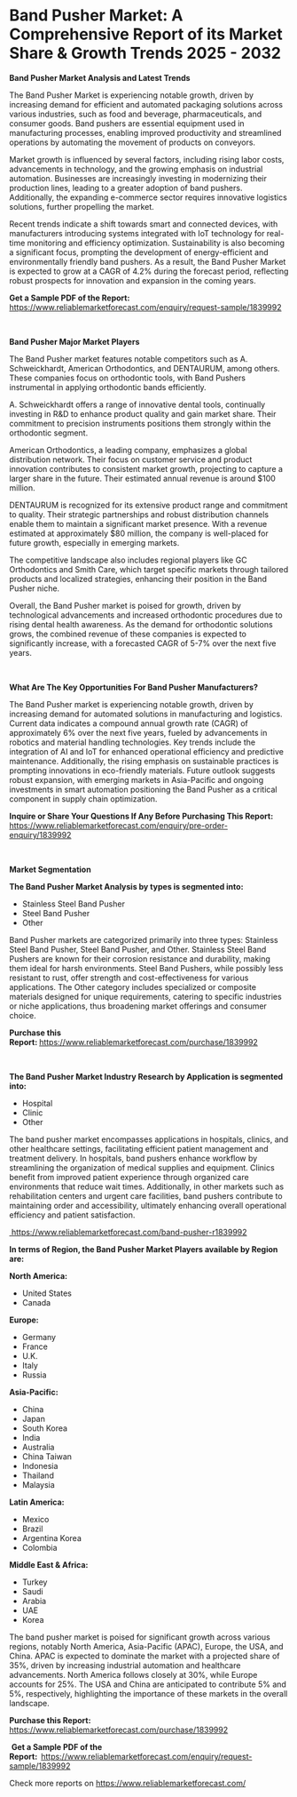 <p><h1>Band Pusher Market: A Comprehensive Report of its Market Share & Growth Trends 2025 - 2032</h1></p><p><strong>Band Pusher Market Analysis and Latest Trends</strong></p>
<p><p>The Band Pusher Market is experiencing notable growth, driven by increasing demand for efficient and automated packaging solutions across various industries, such as food and beverage, pharmaceuticals, and consumer goods. Band pushers are essential equipment used in manufacturing processes, enabling improved productivity and streamlined operations by automating the movement of products on conveyors.</p><p>Market growth is influenced by several factors, including rising labor costs, advancements in technology, and the growing emphasis on industrial automation. Businesses are increasingly investing in modernizing their production lines, leading to a greater adoption of band pushers. Additionally, the expanding e-commerce sector requires innovative logistics solutions, further propelling the market.</p><p>Recent trends indicate a shift towards smart and connected devices, with manufacturers introducing systems integrated with IoT technology for real-time monitoring and efficiency optimization. Sustainability is also becoming a significant focus, prompting the development of energy-efficient and environmentally friendly band pushers. As a result, the Band Pusher Market is expected to grow at a CAGR of 4.2% during the forecast period, reflecting robust prospects for innovation and expansion in the coming years.</p></p>
<p><strong>Get a Sample PDF of the Report:&nbsp;</strong> <a href="https://www.reliablemarketforecast.com/enquiry/request-sample/1839992?utm_campaign=3058&utm_medium=2&utm_source=Github&utm_content=ia&utm_term=03032025&utm_id=band-pusher">https://www.reliablemarketforecast.com/enquiry/request-sample/1839992</a></p>
<p>&nbsp;</p>
<p><strong>Band Pusher Major Market Players</strong></p>
<p><p>The Band Pusher market features notable competitors such as A. Schweickhardt, American Orthodontics, and DENTAURUM, among others. These companies focus on orthodontic tools, with Band Pushers instrumental in applying orthodontic bands efficiently. </p><p>A. Schweickhardt offers a range of innovative dental tools, continually investing in R&D to enhance product quality and gain market share. Their commitment to precision instruments positions them strongly within the orthodontic segment. </p><p>American Orthodontics, a leading company, emphasizes a global distribution network. Their focus on customer service and product innovation contributes to consistent market growth, projecting to capture a larger share in the future. Their estimated annual revenue is around $100 million. </p><p>DENTAURUM is recognized for its extensive product range and commitment to quality. Their strategic partnerships and robust distribution channels enable them to maintain a significant market presence. With a revenue estimated at approximately $80 million, the company is well-placed for future growth, especially in emerging markets. </p><p>The competitive landscape also includes regional players like GC Orthodontics and Smith Care, which target specific markets through tailored products and localized strategies, enhancing their position in the Band Pusher niche. </p><p>Overall, the Band Pusher market is poised for growth, driven by technological advancements and increased orthodontic procedures due to rising dental health awareness. As the demand for orthodontic solutions grows, the combined revenue of these companies is expected to significantly increase, with a forecasted CAGR of 5-7% over the next five years.</p></p>
<p>&nbsp;</p>
<p><strong>What Are The Key Opportunities For Band Pusher Manufacturers?</strong></p>
<p><p>The Band Pusher market is experiencing notable growth, driven by increasing demand for automated solutions in manufacturing and logistics. Current data indicates a compound annual growth rate (CAGR) of approximately 6% over the next five years, fueled by advancements in robotics and material handling technologies. Key trends include the integration of AI and IoT for enhanced operational efficiency and predictive maintenance. Additionally, the rising emphasis on sustainable practices is prompting innovations in eco-friendly materials. Future outlook suggests robust expansion, with emerging markets in Asia-Pacific and ongoing investments in smart automation positioning the Band Pusher as a critical component in supply chain optimization.</p></p>
<p><strong>Inquire or Share Your Questions If Any Before Purchasing This Report:</strong> <a href="https://www.reliablemarketforecast.com/enquiry/pre-order-enquiry/1839992?utm_campaign=3058&utm_medium=2&utm_source=Github&utm_content=ia&utm_term=03032025&utm_id=band-pusher">https://www.reliablemarketforecast.com/enquiry/pre-order-enquiry/1839992</a></p>
<p>&nbsp;</p>
<p><strong>Market Segmentation</strong></p>
<p><strong>The Band Pusher Market Analysis by types is segmented into:</strong></p>
<p><ul><li>Stainless Steel Band Pusher</li><li>Steel Band Pusher</li><li>Other</li></ul></p>
<p><p>Band Pusher markets are categorized primarily into three types: Stainless Steel Band Pusher, Steel Band Pusher, and Other. Stainless Steel Band Pushers are known for their corrosion resistance and durability, making them ideal for harsh environments. Steel Band Pushers, while possibly less resistant to rust, offer strength and cost-effectiveness for various applications. The Other category includes specialized or composite materials designed for unique requirements, catering to specific industries or niche applications, thus broadening market offerings and consumer choice.</p></p>
<p><strong>Purchase this Report:&nbsp;</strong><a href="https://www.reliablemarketforecast.com/purchase/1839992?utm_campaign=3058&utm_medium=2&utm_source=Github&utm_content=ia&utm_term=03032025&utm_id=band-pusher">https://www.reliablemarketforecast.com/purchase/1839992</a></p>
<p>&nbsp;</p>
<p><strong>The Band Pusher Market Industry Research by Application is segmented into:</strong></p>
<p><ul><li>Hospital</li><li>Clinic</li><li>Other</li></ul></p>
<p><p>The band pusher market encompasses applications in hospitals, clinics, and other healthcare settings, facilitating efficient patient management and treatment delivery. In hospitals, band pushers enhance workflow by streamlining the organization of medical supplies and equipment. Clinics benefit from improved patient experience through organized care environments that reduce wait times. Additionally, in other markets such as rehabilitation centers and urgent care facilities, band pushers contribute to maintaining order and accessibility, ultimately enhancing overall operational efficiency and patient satisfaction.</p></p>
<p><a href="https://www.reliablemarketforecast.com/band-pusher-r1839992?utm_campaign=3058&utm_medium=2&utm_source=Github&utm_content=ia&utm_term=03032025&utm_id=band-pusher">&nbsp;https://www.reliablemarketforecast.com/band-pusher-r1839992</a></p>
<p><strong>In terms of Region, the Band Pusher Market Players available by Region are:</strong></p>
<p>
    <p> <strong> North America: </strong>
        <ul>
            <li>United States</li>
            <li>Canada</li>
        </ul>
        </p> 
    <p> <strong> Europe: </strong>
        <ul>
            <li>Germany</li>
            <li>France</li>
            <li>U.K.</li>
            <li>Italy</li>
            <li>Russia</li>
        </ul>
        </p> 
    <p> <strong> Asia-Pacific: </strong>
        <ul>
            <li>China</li>
            <li>Japan</li>
            <li>South Korea</li>
            <li>India</li>
            <li>Australia</li>
            <li>China Taiwan</li>
            <li>Indonesia</li>
            <li>Thailand</li>
            <li>Malaysia</li>
        </ul>
        </p> 
    <p> <strong> Latin America: </strong>
        <ul>
            <li>Mexico</li>
            <li>Brazil</li>
            <li>Argentina Korea</li>
            <li>Colombia</li>
        </ul>
        </p> 
    <p> <strong> Middle East & Africa: </strong>
        <ul>
            <li>Turkey</li>
            <li>Saudi</li>
            <li>Arabia</li>
            <li>UAE</li>
            <li>Korea</li>
        </ul>
    </p>
    </p>
<p><p>The band pusher market is poised for significant growth across various regions, notably North America, Asia-Pacific (APAC), Europe, the USA, and China. APAC is expected to dominate the market with a projected share of 35%, driven by increasing industrial automation and healthcare advancements. North America follows closely at 30%, while Europe accounts for 25%. The USA and China are anticipated to contribute 5% and 5%, respectively, highlighting the importance of these markets in the overall landscape.</p></p>
<p><strong>Purchase this Report: </strong><a href="https://www.reliablemarketforecast.com/purchase/1839992?utm_campaign=3058&utm_medium=2&utm_source=Github&utm_content=ia&utm_term=03032025&utm_id=band-pusher">https://www.reliablemarketforecast.com/purchase/1839992</a></p>
<p>&nbsp;<strong>Get a Sample PDF of the Report:&nbsp;&nbsp;</strong><a href="https://www.reliablemarketforecast.com/enquiry/request-sample/1839992?utm_campaign=3058&utm_medium=2&utm_source=Github&utm_content=ia&utm_term=03032025&utm_id=band-pusher">https://www.reliablemarketforecast.com/enquiry/request-sample/1839992</a></p>
<p><strong></strong></p>
<p>Check more reports on <a href="https://www.reliablemarketforecast.com/?utm_campaign=3058&utm_medium=2&utm_source=Github&utm_content=ia&utm_term=03032025&utm_id=band-pusher">https://www.reliablemarketforecast.com/</a></p>